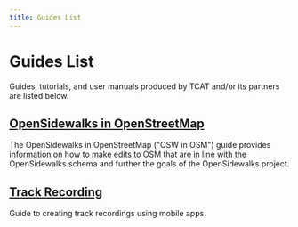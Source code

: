 ```yaml
---
title: Guides List
---
```


# Guides List

Guides, tutorials, and user manuals produced by TCAT and/or its partners are listed below.

## [OpenSidewalks in OpenStreetMap](../opensidewalks/guides/osw-in-osm.md)

The OpenSidewalks in OpenStreetMap ("OSW in OSM") guide provides information on how to make edits to OSM that are in line with the OpenSidewalks schema and further the goals of the OpenSidewalks project.

## [Track Recording](track-recording.md)

Guide to creating track recordings using mobile apps.

